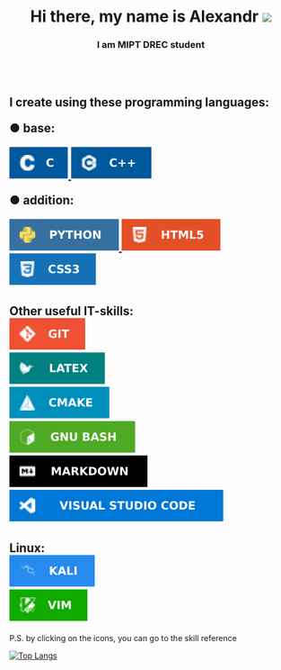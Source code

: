 
<h1 align="center">Hi there, my name is Alexandr
<img src="https://github.com/blackcater/blackcater/raw/main/images/Hi.gif" height="32"/></h1>
<h3 align="center">I am MIPT DREC student</h3>
<br><br>
<h2 align="left">
I create using these programming languages:<br>
<p>● base:</p>
<a href="https://www.gnu.org/software/gnu-c-manual/gnu-c-manual.html">
<img src="img/c_img.svg" alt="c">
</a>
<a href="https://en.cppreference.com/w/"> 
<img src="img/cpp_img.svg" alt="cpp">
</a>
<p>● addition:</p>
<a href="https://www.python.org/">
<img src="img/py.svg" alt="python">
</a>

<a href="https://htmlreference.io/">
<img src="img/html.svg" alt="html">
</a>
<a href="https://htmlreference.io/">
<img src="img/css.svg" alt="css">
</a>
</h2>


<h2 align="left">
Other useful IT-skills:<br>
<a href="https://git-scm.com/">
<img src="img/git.svg" alt="latex">
</a><br>
<a href="https://www.overleaf.com/learn/latex/Learn_LaTeX_in_30_minutes#What_is_LaTeX?">
<img src="img/latex.svg" alt="latex">
</a><br>
<a href="https://cmake.org/">
<img src="img/cmake.svg" alt="cmake">
</a><br>
<a href="https://www.gnu.org/software/bash/manual/bash.html">
<img src="img/bash.svg" alt="bash">
</a><br>
<a href="https://support.typora.io/Markdown-Reference/">
<img src="img/md.svg" alt="markdown">
</a><br>
<a href="https://code.visualstudio.com/">
<img src="img/vs.svg" alt="vs code">
</a><br>
</h2>


<h2 align="left">
Linux:<br>
<a href="https://www.kali.org/">
<img src="img/kali.svg" alt="kali">
</a><br>
<a href="https://losst.pro/kak-polzovatsya-tekstovym-redaktorom-vim#%D0%9A%D0%B0%D0%BA_%D0%B8%D1%81%D0%BF%D0%BE%D0%BB%D1%8C%D0%B7%D0%BE%D0%B2%D0%B0%D1%82%D1%8C_%D1%80%D0%B5%D0%B4%D0%B0%D0%BA%D1%82%D0%BE%D1%80_Vim">
<img src="img/vim.svg" alt="vim">
</a><br>

</h2>


P.S. by clicking on the icons, you can go to the skill reference

[![Top Langs](https://github-readme-stats.vercel.app/api/top-langs/?username=AlexArutiunian)](https://github.com/AlexArutiunian/github-readme-stats)